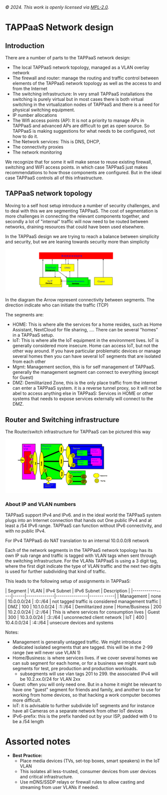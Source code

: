 *© 2024. This work is openly licensed via [MPL-2.0](https://mozilla.org/MPL/2.0/.).*

# TAPPaaS Network design

## Introduction

There are a number of parts to the TAPPaaS network design:

- The local TAPPaaS network topology, managed as a VLAN overlay network
- The firewall and router: manage the routing and traffic control between elements of the TAPPaaS network topology as well as the access to and from the Internet
- The switching infrastructure: In very small TAPPaaS installations the switching is purely virtual but in most cases there is both virtual switching in the virtualization nodes of TAPPaaS and there is a need for physical switching equipment. 
- IP number allocations
- The Wifi access points (AP): It is not a priority to manage APs in TAPPaaS and advanced APs are difficult to get as open source. So TAPPaaS is making suggestions for what needs to be configured, not how to do it.
- The Network services: This is DNS, DHCP, 
- The connectivity proxies
- The network monitoring

We recognize that for some it will make sense to reuse existing firewall, switching and WiFI access points. in which case TAPPaaS just makes recommendations to how those components are configured. But in the ideal case TAPPaaS controls all of this infrastructure.

## TAPPaaS network topology

Moving to a self host setup introduce a number of security challenges, and to deal with this we are segmenting TAPPaaS.
The cost of segmentation is more challenges in connecting the relevant components together, and secondly a lot of "internal" traffic will now need to be routed between networks, draining resources that could have been used elsewhere. 

In the TAPPaaS design we are trying to reach a balance between simplicity and security, but we are leaning towards security more than simplicity

![Network Topology](./networktopology.svg)

In the diagram the Arrow represent connectivity between segments. The direction indicate who can initiate the traffic (TCP)

The segments are:

- HOME: This is where alle the services for a home resides, such as Home Assistant, NextCloud for file sharing, .... There can be several "homes" in a TAPPaaS setup.
- IoT: This is where alle the IoT equipment in the environment lives. IoT is generally considered more insecure. Home can access IoT, but not the other way around. If you have particular problematic devices or manage several homes then you can have several IoT segments that are isolated from each other
- Mgmt: Management section, this is for self management of TAPPaaS. generally the management segment can connect to everything (except for Guest)
- DMZ: Demilitarized Zone, this is the only place traffic from the internet can enter a TAPPaaS system. it is a reverse tunnel proxy, so it will not be abel to access anything else in TAPPaaS: Services in HOME or other systems that needs to expose services externally will connect to the DMZ.

## Router and Switching infrastructure

The Router/switch infrastructure for TAPPaaS can be pictured this way

![Network Switching](./networkswitching.svg)

### About IP and VLAN numbers

TAPPaaS support IPv4 and IPv6. and in the ideal world the TAPPaaS system plugs into an Internet connection that hands out One public IPv4 and at least a /54 IPv6 range. TAPPaaS can function without IPv6 connectivity, and with no public IPv4.

For IPv4 TAPPaaS do NAT translation to an internal 10.0.0.0/8 network

Each of the network segments in the TAPPaaS network topology has its own IP sub range and traffic is tagged with VLAN tags when sent through the switching infrastructure. For the VLANs TAPPaaS is using a 3 digit tag, where the first digit indicate the type of VLAN traffic and the next two digits is used for further subdividing that kind of traffic.

This leads to the following setup of assignments in TAPPaaS:

| Segment         | VLAN | IPv4 Subnet  | IPv6 Subnet    | Description |
|-----------------|------|--------------|----------------|------- -----|
| Management      | none | 10.0.0.0/24  | <ipv6-prefix>:0::/64 | not tagged traffic is considered management traffic |
| DMZ             | 100  | 10.1.0.0/24  | <ipv6-prefix>:1::/64 | Demilitarized zone
| Home/Business   | 200  | 10.2.0.0/24  | <ipv6-prefix>:2::/64 | This is where services for consumption lives
| Guest           | 300  | 10.3.0.0/24  | <ipv6-prefix>:3::/64 | unconnected client network
| IoT             | 400  | 10.4.0.0/24  | <ipv6-prefix>:4::/64 | unsecure devices and systems

Notes:

- Management is generally untagged traffic. We might introduce dedicated isolated segments that are tagged. this will be in the 2-99 range (we will never use VLAN 1)
- Home/Business: is where services lives. if we cover several homes we can sub segment for each home, or for a business we might want sub segments for test, pre production and production workloads. 
  - subsegments will use vlan tags 201 to 299. the associated IPv4 will be 10.2.xx.0/24 for VLAN 2xx
- Guest: often you will only need one. But in a home it might be relevant to have one "guest" segment for friends and family, and another to use for working from home devices, so that hacking a work computer becomes more difficult.
- IoT: it is advisable to further subdivide IoT segments and for instance have all Cameras on a separate network from other IoT devices
- IPv6-prefix: this is the prefix handed out by your ISP, padded with 0 to be a /54 length



# Assorted notes

- **Best Practice:**  
  - Place media devices (TVs, set-top boxes, smart speakers) in the IoT VLAN
  - This isolates all less-trusted, consumer devices from user devices and critical infrastructure.
  - Use mDNS/SSDP relays or firewall rules to allow casting and streaming from user VLANs if needed.


